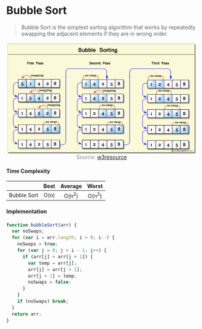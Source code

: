 # Bubble Sort

> Bubble Sort is the simplest sorting algorithm that works by repeatedly swapping the adjacent elements if they are in wrong order.

![](bubble-sort.png)

<p style="color: #888888; text-align: center; margin-top: -20px;">Source: <a href="https://www.w3resource.com/csharp-exercises/searching-and-sorting-algorithm/searching-and-sorting-algorithm-exercise-3.php">w3resource</a></p>

#### Time Complexity

|             | Best |     Average      |      Worst       |
| ----------- | :--: | :--------------: | :--------------: |
| Bubble Sort | O(n) | O(n<sup>2</sup>) | O(n<sup>2</sup>) |

#### Implementation

```javascript
function bubbleSort(arr) {
  var noSwaps;
  for (var i = arr.length; i > 0; i--) {
    noSwaps = true;
    for (var j = 0; j < i - 1; j++) {
      if (arr[j] > arr[j + 1]) {
        var temp = arr[j];
        arr[j] = arr[j + 1];
        arr[j + 1] = temp;
        noSwaps = false;
      }
    }
    if (noSwaps) break;
  }
  return arr;
}
```
